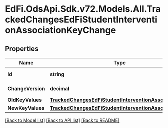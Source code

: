 # EdFi.OdsApi.Sdk.v72.Models.All.TrackedChangesEdFiStudentInterventionAssociationKeyChange

## Properties

Name | Type | Description | Notes
------------ | ------------- | ------------- | -------------
**Id** | **string** | Resource identifier | [optional] 
**ChangeVersion** | **decimal** | Change version | [optional] 
**OldKeyValues** | [**TrackedChangesEdFiStudentInterventionAssociationKey**](TrackedChangesEdFiStudentInterventionAssociationKey.md) |  | [optional] 
**NewKeyValues** | [**TrackedChangesEdFiStudentInterventionAssociationKey**](TrackedChangesEdFiStudentInterventionAssociationKey.md) |  | [optional] 

[[Back to Model list]](../README.md#documentation-for-models) [[Back to API list]](../README.md#documentation-for-api-endpoints) [[Back to README]](../README.md)


